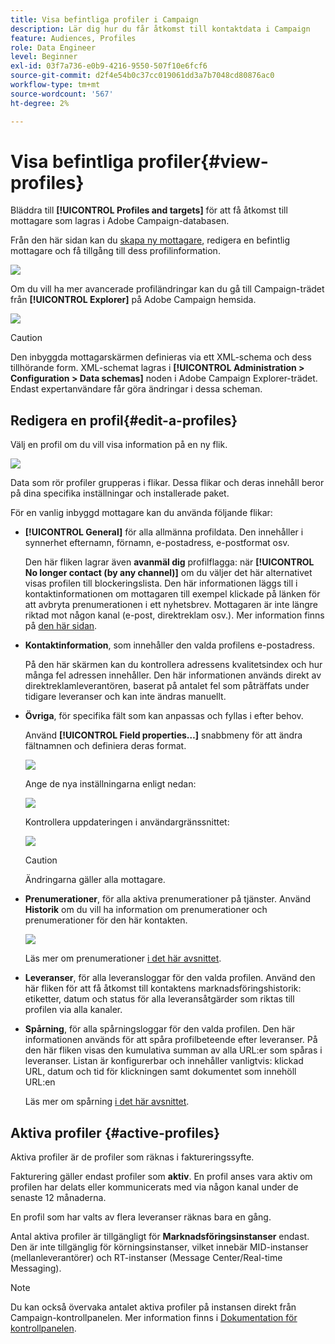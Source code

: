 ```yaml
---
title: Visa befintliga profiler i Campaign
description: Lär dig hur du får åtkomst till kontaktdata i Campaign
feature: Audiences, Profiles
role: Data Engineer
level: Beginner
exl-id: 03f7a736-e0b9-4216-9550-507f10e6fcf6
source-git-commit: d2f4e54b0c37cc019061dd3a7b7048cd80876ac0
workflow-type: tm+mt
source-wordcount: '567'
ht-degree: 2%

---
```


# Visa befintliga profiler{#view-profiles}

Bläddra till **[!UICONTROL Profiles and targets]** för att få åtkomst till mottagare som lagras i Adobe Campaign-databasen.

Från den här sidan kan du [skapa ny mottagare](create-profiles.md), redigera en befintlig mottagare och få tillgång till dess profilinformation.

![](assets/profiles-and-targets.png)

Om du vill ha mer avancerade profiländringar kan du gå till Campaign-trädet från **[!UICONTROL Explorer]** på Adobe Campaign hemsida.

![](assets/recipients-in-explorer.png)


>[!CAUTION]
>
>Den inbyggda mottagarskärmen definieras via ett XML-schema och dess tillhörande form. XML-schemat lagras i **[!UICONTROL Administration > Configuration > Data schemas]** noden i Adobe Campaign Explorer-trädet. Endast expertanvändare får göra ändringar i dessa scheman.

## Redigera en profil{#edit-a-profiles}

Välj en profil om du vill visa information på en ny flik.

![](assets/edit-a-profile.png)

Data som rör profiler grupperas i flikar. Dessa flikar och deras innehåll beror på dina specifika inställningar och installerade paket.

För en vanlig inbyggd mottagare kan du använda följande flikar:

* **[!UICONTROL General]** för alla allmänna profildata. Den innehåller i synnerhet efternamn, förnamn, e-postadress, e-postformat osv.

   Den här fliken lagrar även **avanmäl dig** profilflagga: när **[!UICONTROL No longer contact (by any channel)]** om du väljer det här alternativet visas profilen till blockeringslista. Den här informationen läggs till i kontaktinformationen om mottagaren till exempel klickade på länken för att avbryta prenumerationen i ett nyhetsbrev. Mottagaren är inte längre riktad mot någon kanal (e-post, direktreklam osv.). Mer information finns på [den här sidan](../send/quarantines.md).

* **Kontaktinformation**, som innehåller den valda profilens e-postadress.

   På den här skärmen kan du kontrollera adressens kvalitetsindex och hur många fel adressen innehåller. Den här informationen används direkt av direktreklamleverantören, baserat på antalet fel som påträffats under tidigare leveranser och kan inte ändras manuellt.

* **Övriga**, för specifika fält som kan anpassas och fyllas i efter behov.

   Använd **[!UICONTROL Field properties…]** snabbmeny för att ändra fältnamnen och definiera deras format.

   ![](assets/other-tab-field-properties.png)

   Ange de nya inställningarna enligt nedan:

   ![](assets/change-field-properties.png)

   Kontrollera uppdateringen i användargränssnittet:

   ![](assets/other-tab-updated.png)


   >[!CAUTION]
   >Ändringarna gäller alla mottagare.


* **Prenumerationer**, för alla aktiva prenumerationer på tjänster. Använd **Historik** om du vill ha information om prenumerationer och prenumerationer för den här kontakten.

   ![](assets/subscription-tab.png)

   Läs mer om prenumerationer [i det här avsnittet](../start/subscriptions.md).

* **Leveranser**, för alla leveransloggar för den valda profilen. Använd den här fliken för att få åtkomst till kontaktens marknadsföringshistorik: etiketter, datum och status för alla leveransåtgärder som riktas till profilen via alla kanaler.


* **Spårning**, för alla spårningsloggar för den valda profilen. Den här informationen används för att spåra profilbeteende efter leveranser. På den här fliken visas den kumulativa summan av alla URL:er som spåras i leveranser. Listan är konfigurerbar och innehåller vanligtvis: klickad URL, datum och tid för klickningen samt dokumentet som innehöll URL:en

   Läs mer om spårning [i det här avsnittet](../start/tracking.md).


## Aktiva profiler {#active-profiles}

Aktiva profiler är de profiler som räknas i faktureringssyfte.

Fakturering gäller endast profiler som **aktiv**. En profil anses vara aktiv om profilen har delats eller kommunicerats med via någon kanal under de senaste 12 månaderna.

En profil som har valts av flera leveranser räknas bara en gång.

Antal aktiva profiler är tillgängligt för **Marknadsföringsinstanser** endast. Den är inte tillgänglig för körningsinstanser, vilket innebär MID-instanser (mellanleverantörer) och RT-instanser (Message Center/Real-time Messaging).

>[!NOTE]
>
>Du kan också övervaka antalet aktiva profiler på instansen direkt från Campaign-kontrollpanelen. Mer information finns i [Dokumentation för kontrollpanelen](https://experienceleague.adobe.com/docs/control-panel/using/performance-monitoring/active-profiles-monitoring.html).
